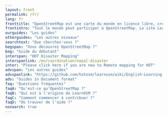 ```yaml
---
layout: front
permalink: /fr/
lang: fr
fronttitle: "OpenStreetMap est une carte du monde en licence libre, créée par une communauté grandissante de cartographes."
frontintro: "Tout le monde peut participer à OpenStreetMap. Le site LearnOSM met à disposition une série de guides simples et progressifs pour vous accompagner dans votre prise en main d'OpenStreetMap. Vous y apprendrez comment contribuer au projet, comment utiliser la carte et les données. Si vous voulez organiser des ateliers, référez-vous aux ressources pédagogiques du formateur."
ourguides: "Les guides"
otherguides: "Les autres niveaux"
searchtext: "Que cherchez-vous ?"
begspan: "Vous découvrez OpenStreetMap ?"
beg: "Guide du débutant"
interspan: "HOT Disaster Mapping"
interspanlink: /en/coordination/nepal-disaster
inter: "Please click here if you are new to Remote mapping for HOT"
advspan: "Les autres guides"
advspanlink: "https://github.com/hotosm/learnosm/wiki/English-Learning-Guides/"
adv: "Guides in Document format"
faq: "Questions fréquentes"
faqA: "Qu'est-ce qu'OpenStreetMap ?"
faqB: "Qui est à l'origine de LearnOSM ?"
faqC: "Comment commencer à contribuer ?"
faqD: "Où trouver de l'aide ?"
nosearch: true
---
```

